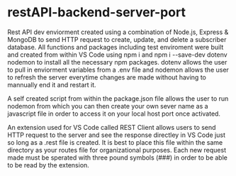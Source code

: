 # restAPI-backend-server-port

Rest API dev enviorment created using a combination of Node.js, Express & MongoDB to send HTTP request to create, update, and delete a subscriber database. All functions and packages including test enviroment were built and created from within VS Code using npm i and npm i --save-dev dotenv nodemon to install all the necessary npm packages. dotenv allows the user to pull in enviorment variables from a .env file and nodemon allows the user to refresh the server everytime changes are made without having to mannually end it and restart it.

A self created script from within the package.json file allows the user to run nodemon from which you can then create your own sever name as a javascript file in order to access it on your local host port once activated.

An extension used for VS Code called REST Client allows users to send HTTP request to the server and see the response directley in VS Code just so long as a .rest file is created. It is best to place this file within the same directory as your routes file for organizational purposes. Each new request made must be sperated with three pound symbols (###) in order to be able to be read by the extension.